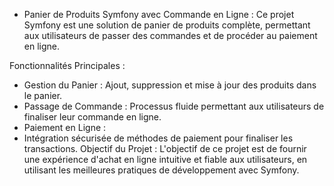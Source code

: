 * Panier de Produits Symfony avec Commande en Ligne :
Ce projet Symfony est une solution de panier de produits complète, permettant aux utilisateurs de passer des commandes et de procéder au paiement en ligne.

Fonctionnalités Principales :
- Gestion du Panier :
Ajout, suppression et mise à jour des produits dans le panier.
- Passage de Commande :
Processus fluide permettant aux utilisateurs de finaliser leur commande en ligne.
- Paiement en Ligne :
- Intégration sécurisée de méthodes de paiement pour finaliser les transactions.
Objectif du Projet :
L'objectif de ce projet est de fournir une expérience d'achat en ligne intuitive et fiable aux utilisateurs, en utilisant les meilleures pratiques de développement avec Symfony.

